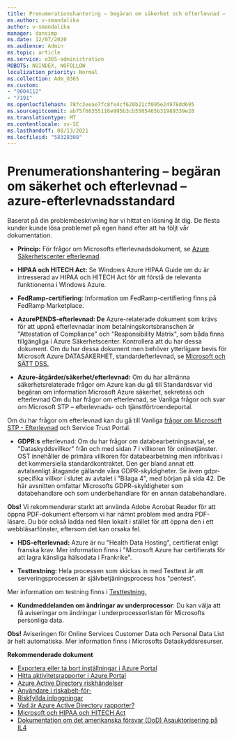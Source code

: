 ```yaml
---
title: Prenumerationshantering – begäran om säkerhet och efterlevnad – azure-efterlevnadsstandard
ms.author: v-smandalika
author: v-smandalika
manager: dansimp
ms.date: 12/07/2020
ms.audience: Admin
ms.topic: article
ms.service: o365-administration
ROBOTS: NOINDEX, NOFOLLOW
localization_priority: Normal
ms.collection: Adm_O365
ms.custom:
- "9004112"
- "7191"
ms.openlocfilehash: 78fc3eeae7fc8fe4cf620b21cf095e24978dd695
ms.sourcegitcommit: ab75f66355116e995b3cb5505465b31989339e28
ms.translationtype: MT
ms.contentlocale: sv-SE
ms.lasthandoff: 08/13/2021
ms.locfileid: "58328308"
---
```

# <a name="subscription-management---security-and-compliance-requests---azure-industry-compliance-accreditation"></a>Prenumerationshantering – begäran om säkerhet och efterlevnad – azure-efterlevnadsstandard

Baserat på din problembeskrivning har vi hittat en lösning åt dig. De flesta kunder kunde lösa problemet på egen hand efter att ha följt vår dokumentation.

- **Princip:** För frågor om Microsofts efterlevnadsdokument, se [Azure Säkerhetscenter efterlevnad](https://docs.microsoft.com/compliance/regulatory/offering-SOC).

- **HIPAA och HITECH Act:** Se Windows Azure HIPAA Guide om du är intresserad av HIPAA och HITECH Act för att förstå de relevanta funktionerna i Windows Azure.

- **FedRamp-certifiering**: Information om FedRamp-certifiering finns på FedRamp Marketplace.

- **AzurePENDS-efterlevnad: De** Azure-relaterade dokument som krävs för att uppnå efterlevnadar inom betalningskortsbranschen är "Attestation of Compliance" och "Responsibility Matrix", som båda finns tillgängliga i Azure Säkerhetscenter. Kontrollera att du har dessa dokument. Om du har dessa dokument men behöver ytterligare bevis för Microsoft Azure DATASÄKERHET, standardefterlevnad, se [Microsoft och SÄTT DSS.](https://docs.microsoft.com/compliance/regulatory/offering-PCI-DSS)

- **Azure-åtgärder/säkerhet/efterlevnad:** Om du har allmänna säkerhetsrelaterade frågor om Azure kan du gå till Standardsvar vid begäran om information Microsoft Azure säkerhet, sekretess och efterlevnad Om du har frågor om efterlevnad, se Vanliga frågor och svar om Microsoft STP – efterlevnads- och tjänstförtroendeportal.

Om du har frågor om efterlevnad kan du gå till Vanliga [frågor om Microsoft STP - Efterlevnad](https://www.microsoft.com/trust-center/compliance/compliance-overview) och Service Trust Portal.

- **GDPR:s** efterlevnad: Om du har frågor om databearbetningsavtal, se "Dataskyddsvillkor" från och med sidan 7 i villkoren för onlinetjänster. OST innehåller de primära villkoren för databearbetning men införlivas i det kommersiella standardkontraktet. Den ger bland annat ett avtalsenligt åtagande gällande våra GDPR-skyldigheter. Se även gdpr-specifika villkor i slutet av avtalet i "Bilaga 4", med början på sida 42. De här avsnitten omfattar Microsofts GDPR-skyldigheter som databehandlare och som underbehandlare för en annan databehandlare.

**Obs!** Vi rekommenderar starkt att använda Adobe Acrobat Reader för att öppna PDF-dokument eftersom vi har nämnt problem med andra PDF-läsare. Du bör också ladda ned filen lokalt i stället för att öppna den i ett webbläsarfönster, eftersom det kan orsaka fel.

- **HDS-efterlevnad:** Azure är nu "Health Data Hosting", certifierat enligt franska krav. Mer information finns i "Microsoft Azure har certifierats för att lagra känsliga hälsodata i Frankrike".

- **Testtestning:** Hela processen som skickas in med Testtest är att serveringsprocessen är självbetjäningsprocess hos "pentest".

Mer information om testning finns i [Testtestning.](https://docs.microsoft.com/azure/security/fundamentals/pen-testing)

- **Kundmeddelanden om ändringar av underprocessor**: Du kan välja att få aviseringar om ändringar i underprocessorlistan för Microsofts personliga data.

**Obs!** Aviseringen för Online Services Customer Data och Personal Data List är helt automatiska. Mer information finns i Microsofts Dataskyddsresurser.

**Rekommenderade dokument**

- [Exportera eller ta bort inställningar i Azure Portal](https://docs.microsoft.com/azure/azure-portal/set-preferences)
- [Hitta aktivitetsrapporter i Azure Portal](https://docs.microsoft.com/azure/active-directory/reports-monitoring/howto-find-activity-reports)
- [Azure Active Directory riskhändelser](https://docs.microsoft.com/azure/active-directory/identity-protection/overview-identity-protection)
- [Användare i riskabelt-för-](https://docs.microsoft.com/azure/active-directory/identity-protection/overview-identity-protection)
- [Riskfyllda inloggningar](https://docs.microsoft.com/azure/active-directory/identity-protection/overview-identity-protection)
- [Vad är Azure Active Directory rapporter?](https://docs.microsoft.com/azure/active-directory/reports-monitoring/overview-reports)
- [Microsoft och HIPAA och HITECH Act](https://docs.microsoft.com/compliance/regulatory/offering-hipaa-hitech)
- [Dokumentation om det amerikanska försvar (DoD) Asauktorisering på IL4](https://docs.microsoft.com/compliance/regulatory/offering-DoD-DISA-L2-L4-L5)













